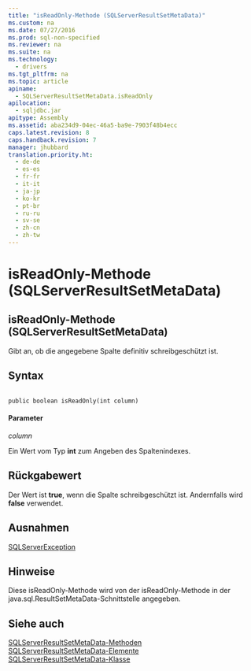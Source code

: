 ```yaml
---
title: "isReadOnly-Methode (SQLServerResultSetMetaData)"
ms.custom: na
ms.date: 07/27/2016
ms.prod: sql-non-specified
ms.reviewer: na
ms.suite: na
ms.technology: 
  - drivers
ms.tgt_pltfrm: na
ms.topic: article
apiname: 
  - SQLServerResultSetMetaData.isReadOnly
apilocation: 
  - sqljdbc.jar
apitype: Assembly
ms.assetid: aba234d9-04ec-46a5-ba9e-7903f48b4ecc
caps.latest.revision: 8
caps.handback.revision: 7
manager: jhubbard
translation.priority.ht: 
  - de-de
  - es-es
  - fr-fr
  - it-it
  - ja-jp
  - ko-kr
  - pt-br
  - ru-ru
  - sv-se
  - zh-cn
  - zh-tw
---
```

# isReadOnly-Methode (SQLServerResultSetMetaData)
    
## isReadOnly\-Methode \(SQLServerResultSetMetaData\)  
 Gibt an, ob die angegebene Spalte definitiv schreibgeschützt ist.  
  
## Syntax  
  
```  
  
public boolean isReadOnly(int column)  
```  
  
#### Parameter  
 *column*  
  
 Ein Wert vom Typ **int** zum Angeben des Spaltenindexes.  
  
## Rückgabewert  
 Der Wert ist **true**, wenn die Spalte schreibgeschützt ist. Andernfalls wird **false** verwendet.  
  
## Ausnahmen  
 [SQLServerException](../content/SQLServerException-Class.md)  
  
## Hinweise  
 Diese isReadOnly\-Methode wird von der isReadOnly\-Methode in der java.sql.ResultSetMetaData\-Schnittstelle angegeben.  
  
## Siehe auch  
 [SQLServerResultSetMetaData-Methoden](../content/SQLServerResultSetMetaData-Methods.md)   
 [SQLServerResultSetMetaData-Elemente](../content/SQLServerResultSetMetaData-Members.md)   
 [SQLServerResultSetMetaData-Klasse](../content/SQLServerResultSetMetaData-Class.md)  
  
  